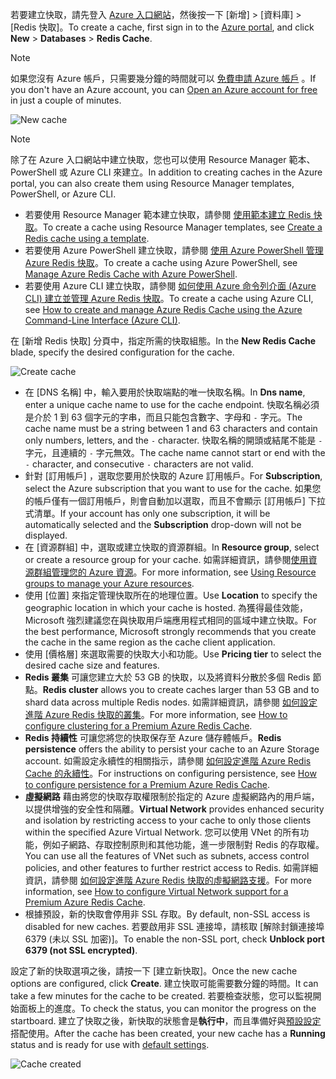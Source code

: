 <span data-ttu-id="c454b-101">若要建立快取，請先登入 [Azure 入口網站](https://portal.azure.com)，然後按一下 [新增] > [資料庫] > [Redis 快取]。</span><span class="sxs-lookup"><span data-stu-id="c454b-101">To create a cache, first sign in to the [Azure portal](https://portal.azure.com), and click **New** > **Databases** > **Redis Cache**.</span></span>

> [!NOTE]
> <span data-ttu-id="c454b-102">如果您沒有 Azure 帳戶，只需要幾分鐘的時間就可以 [免費申請 Azure 帳戶](https://azure.microsoft.com/pricing/free-trial/?WT.mc_id=redis_cache_hero) 。</span><span class="sxs-lookup"><span data-stu-id="c454b-102">If you don't have an Azure account, you can [Open an Azure account for free](https://azure.microsoft.com/pricing/free-trial/?WT.mc_id=redis_cache_hero) in just a couple of minutes.</span></span>
> 
> 

![New cache](media/redis-cache-create/redis-cache-new-cache-menu.png)

> [!NOTE]
> <span data-ttu-id="c454b-104">除了在 Azure 入口網站中建立快取，您也可以使用 Resource Manager 範本、PowerShell 或 Azure CLI 來建立。</span><span class="sxs-lookup"><span data-stu-id="c454b-104">In addition to creating caches in the Azure portal, you can also create them using Resource Manager templates, PowerShell, or Azure CLI.</span></span>
> 
> * <span data-ttu-id="c454b-105">若要使用 Resource Manager 範本建立快取，請參閱 [使用範本建立 Redis 快取](../articles/redis-cache/cache-redis-cache-arm-provision.md)。</span><span class="sxs-lookup"><span data-stu-id="c454b-105">To create a cache using Resource Manager templates, see [Create a Redis cache using a template](../articles/redis-cache/cache-redis-cache-arm-provision.md).</span></span>
> * <span data-ttu-id="c454b-106">若要使用 Azure PowerShell 建立快取，請參閱 [使用 Azure PowerShell 管理 Azure Redis 快取](../articles/redis-cache/cache-howto-manage-redis-cache-powershell.md)。</span><span class="sxs-lookup"><span data-stu-id="c454b-106">To create a cache using Azure PowerShell, see [Manage Azure Redis Cache with Azure PowerShell](../articles/redis-cache/cache-howto-manage-redis-cache-powershell.md).</span></span>
> * <span data-ttu-id="c454b-107">若要使用 Azure CLI 建立快取，請參閱 [如何使用 Azure 命令列介面 (Azure CLI) 建立並管理 Azure Redis 快取](../articles/redis-cache/cache-manage-cli.md)。</span><span class="sxs-lookup"><span data-stu-id="c454b-107">To create a cache using Azure CLI, see [How to create and manage Azure Redis Cache using the Azure Command-Line Interface (Azure CLI)](../articles/redis-cache/cache-manage-cli.md).</span></span>
> 
> 

<span data-ttu-id="c454b-108">在 [新增 Redis 快取]  分頁中，指定所需的快取組態。</span><span class="sxs-lookup"><span data-stu-id="c454b-108">In the **New Redis Cache** blade, specify the desired configuration for the cache.</span></span>

![Create cache](media/redis-cache-create/redis-cache-cache-create.png) 

* <span data-ttu-id="c454b-110">在 [DNS 名稱] 中，輸入要用於快取端點的唯一快取名稱。</span><span class="sxs-lookup"><span data-stu-id="c454b-110">In **Dns name**, enter a unique cache name to use for the cache endpoint.</span></span> <span data-ttu-id="c454b-111">快取名稱必須是介於 1 到 63 個字元的字串，而且只能包含數字、字母和 `-` 字元。</span><span class="sxs-lookup"><span data-stu-id="c454b-111">The cache name must be a string between 1 and 63 characters and contain only numbers, letters, and the `-` character.</span></span> <span data-ttu-id="c454b-112">快取名稱的開頭或結尾不能是 `-` 字元，且連續的 `-` 字元無效。</span><span class="sxs-lookup"><span data-stu-id="c454b-112">The cache name cannot start or end with the `-` character, and consecutive `-` characters are not valid.</span></span>
* <span data-ttu-id="c454b-113">針對 [訂用帳戶] ，選取您要用於快取的 Azure 訂用帳戶。</span><span class="sxs-lookup"><span data-stu-id="c454b-113">For **Subscription**, select the Azure subscription that you want to use for the cache.</span></span> <span data-ttu-id="c454b-114">如果您的帳戶僅有一個訂用帳戶，則會自動加以選取，而且不會顯示 [訂用帳戶]  下拉式清單。</span><span class="sxs-lookup"><span data-stu-id="c454b-114">If your account has only one subscription, it will be automatically selected and the **Subscription** drop-down will not be displayed.</span></span>
* <span data-ttu-id="c454b-115">在 [資源群組] 中，選取或建立快取的資源群組。</span><span class="sxs-lookup"><span data-stu-id="c454b-115">In **Resource group**, select or create a resource group for your cache.</span></span> <span data-ttu-id="c454b-116">如需詳細資訊，請參閱[使用資源群組管理您的 Azure 資源](../articles/azure-resource-manager/resource-group-overview.md)。</span><span class="sxs-lookup"><span data-stu-id="c454b-116">For more information, see [Using Resource groups to manage your Azure resources](../articles/azure-resource-manager/resource-group-overview.md).</span></span> 
* <span data-ttu-id="c454b-117">使用 [位置]  來指定管理快取所在的地理位置。</span><span class="sxs-lookup"><span data-stu-id="c454b-117">Use **Location** to specify the geographic location in which your cache is hosted.</span></span> <span data-ttu-id="c454b-118">為獲得最佳效能，Microsoft 強烈建議您在與快取用戶端應用程式相同的區域中建立快取。</span><span class="sxs-lookup"><span data-stu-id="c454b-118">For the best performance, Microsoft strongly recommends that you create the cache in the same region as the cache client application.</span></span>
* <span data-ttu-id="c454b-119">使用 [價格層] 來選取需要的快取大小和功能。</span><span class="sxs-lookup"><span data-stu-id="c454b-119">Use **Pricing tier** to select the desired cache size and features.</span></span>
* <span data-ttu-id="c454b-120">**Redis 叢集** 可讓您建立大於 53 GB 的快取，以及將資料分散於多個 Redis 節點。</span><span class="sxs-lookup"><span data-stu-id="c454b-120">**Redis cluster** allows you to create caches larger than 53 GB and to shard data across multiple Redis nodes.</span></span> <span data-ttu-id="c454b-121">如需詳細資訊，請參閱 [如何設定進階 Azure Redis 快取的叢集](../articles/redis-cache/cache-how-to-premium-clustering.md)。</span><span class="sxs-lookup"><span data-stu-id="c454b-121">For more information, see [How to configure clustering for a Premium Azure Redis Cache](../articles/redis-cache/cache-how-to-premium-clustering.md).</span></span>
* <span data-ttu-id="c454b-122">**Redis 持續性** 可讓您將您的快取保存至 Azure 儲存體帳戶。</span><span class="sxs-lookup"><span data-stu-id="c454b-122">**Redis persistence** offers the ability to persist your cache to an Azure Storage account.</span></span> <span data-ttu-id="c454b-123">如需設定永續性的相關指示，請參閱 [如何設定進階 Azure Redis Cache 的永續性](../articles/redis-cache/cache-how-to-premium-persistence.md)。</span><span class="sxs-lookup"><span data-stu-id="c454b-123">For instructions on configuring persistence, see [How to configure persistence for a Premium Azure Redis Cache](../articles/redis-cache/cache-how-to-premium-persistence.md).</span></span>
* <span data-ttu-id="c454b-124">**虛擬網路** 藉由將您的快取存取權限制於指定的 Azure 虛擬網路內的用戶端，以提供增強的安全性和隔離。</span><span class="sxs-lookup"><span data-stu-id="c454b-124">**Virtual Network** provides enhanced security and isolation by restricting access to your cache to only those clients within the specified Azure Virtual Network.</span></span> <span data-ttu-id="c454b-125">您可以使用 VNet 的所有功能，例如子網路、存取控制原則和其他功能，進一步限制對 Redis 的存取權。</span><span class="sxs-lookup"><span data-stu-id="c454b-125">You can use all the features of VNet such as subnets, access control policies, and other features to further restrict access to Redis.</span></span> <span data-ttu-id="c454b-126">如需詳細資訊，請參閱 [如何設定進階 Azure Redis 快取的虛擬網路支援](../articles/redis-cache/cache-how-to-premium-vnet.md)。</span><span class="sxs-lookup"><span data-stu-id="c454b-126">For more information, see [How to configure Virtual Network support for a Premium Azure Redis Cache](../articles/redis-cache/cache-how-to-premium-vnet.md).</span></span>
* <span data-ttu-id="c454b-127">根據預設，新的快取會停用非 SSL 存取。</span><span class="sxs-lookup"><span data-stu-id="c454b-127">By default, non-SSL access is disabled for new caches.</span></span> <span data-ttu-id="c454b-128">若要啟用非 SSL 連接埠，請核取 [解除封鎖連接埠 6379 (未以 SSL 加密)]。</span><span class="sxs-lookup"><span data-stu-id="c454b-128">To enable the non-SSL port, check **Unblock port 6379 (not SSL encrypted)**.</span></span>

<span data-ttu-id="c454b-129">設定了新的快取選項之後，請按一下 [建立新快取]。</span><span class="sxs-lookup"><span data-stu-id="c454b-129">Once the new cache options are configured, click **Create**.</span></span> <span data-ttu-id="c454b-130">建立快取可能需要數分鐘的時間。</span><span class="sxs-lookup"><span data-stu-id="c454b-130">It can take a few minutes for the cache to be created.</span></span> <span data-ttu-id="c454b-131">若要檢查狀態，您可以監視開始面板上的進度。</span><span class="sxs-lookup"><span data-stu-id="c454b-131">To check the status, you can monitor the progress on the startboard.</span></span> <span data-ttu-id="c454b-132">建立了快取之後，新快取的狀態會是**執行中**，而且準備好與[預設設定](../articles/redis-cache/cache-configure.md#default-redis-server-configuration)搭配使用。</span><span class="sxs-lookup"><span data-stu-id="c454b-132">After the cache has been created, your new cache has a **Running** status and is ready for use with [default settings](../articles/redis-cache/cache-configure.md#default-redis-server-configuration).</span></span>

![Cache created](media/redis-cache-create/redis-cache-cache-created.png)

